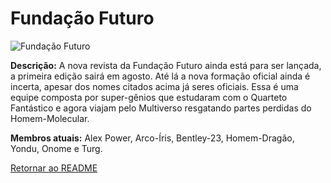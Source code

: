 # **Fundação Futuro**

![Fundação Futuro](https://eb6f93.a2cdn1.secureserver.net/wp-content/uploads/2019/06/todas-equipes-marvel-9.jpg)

**Descrição:** A nova revista da Fundação Futuro ainda está para ser lançada, a primeira edição sairá em agosto. Até lá a nova formação oficial ainda é incerta, apesar dos nomes citados acima já seres oficiais. Essa é uma equipe composta por super-gênios que estudaram com o Quarteto Fantástico e agora viajam pelo Multiverso resgatando partes perdidas do Homem-Molecular.

**Membros atuais:** Alex Power, Arco-Íris, Bentley-23, Homem-Dragão, Yondu, Onome e Turg.

[Retornar ao README](README.md)